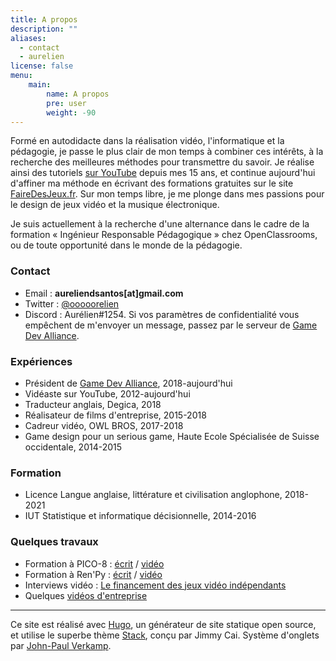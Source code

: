 ```yaml
---
title: A propos
description: ""
aliases:
  - contact
  - aurelien
license: false
menu: 
    main:
        name: A propos
        pre: user
        weight: -90
---
```


Formé en autodidacte dans la réalisation vidéo, l'informatique et la pédagogie, je passe le plus clair de mon temps à combiner ces intérêts, à la recherche des meilleures méthodes pour transmettre du savoir. Je réalise ainsi des tutoriels [sur YouTube](https://www.youtube.com/channel/UCCjlo6Ihet_T3X6bKLJzPsA) depuis mes 15 ans, et continue aujourd'hui d'affiner ma méthode en écrivant des formations gratuites sur le site [FaireDesJeux.fr](https://fairedesjeux.fr). Sur mon temps libre, je me plonge dans mes passions pour le design de jeux vidéo et la musique électronique.

Je suis actuellement à la recherche d'une alternance dans le cadre de la formation « Ingénieur Responsable Pédagogique » chez OpenClassrooms, ou de toute opportunité dans le monde de la pédagogie.

### Contact

- Email : **aureliendsantos[at]gmail.com**
- Twitter : [@ooooorelien](https://twitter.com/ooooorelien)
- Discord : Aurélien#1254. Si vos paramètres de confidentialité vous empêchent de m'envoyer un message, passez par le serveur de [Game Dev Alliance](https://gamedevalliance.fr/).

### Expériences

- Président de [Game Dev Alliance](https://gamedevalliance.fr/), 2018-aujourd'hui
- Vidéaste sur YouTube, 2012-aujourd'hui
- Traducteur anglais, Degica, 2018
- Réalisateur de films d'entreprise, 2015-2018
- Cadreur vidéo, OWL BROS, 2017-2018
- Game design pour un serious game, Haute Ecole Spécialisée de Suisse occidentale, 2014-2015

### Formation

- Licence Langue anglaise, littérature et civilisation anglophone, 2018-2021
- IUT Statistique et informatique décisionnelle, 2014-2016

### Quelques travaux

- Formation à PICO-8 : [écrit](https://fairedesjeux.fr/pico-8/) / [vidéo](https://www.youtube.com/playlist?list=PLHKUrXMrDS5t3ibCCh412ZAy0slIv3jeE)
- Formation à Ren'Py : [écrit](https://fairedesjeux.fr/renpy/) / [vidéo](https://www.youtube.com/playlist?list=PLHKUrXMrDS5uqhCaspVB4jFDkkHrkFUBV)
- Interviews vidéo : [Le financement des jeux vidéo indépendants](https://www.youtube.com/watch?v=5rj0rOjrkL8)
- Quelques [vidéos d'entreprise](https://www.youtube.com/playlist?list=PLFHi0gWl-Dr8zu2AmnU76t_C2DCfD_nic)

---

Ce site est réalisé avec [Hugo](https://gohugo.io/), un générateur de site statique open source, et utilise le superbe thème [Stack](https://github.com/CaiJimmy/hugo-theme-stack), conçu par Jimmy Cai. Système d'onglets par [John-Paul Verkamp](https://blog.jverkamp.com/2021/01/27/a-tabbed-view-for-hugo/).
